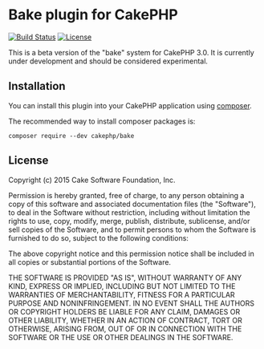 # Bake plugin for CakePHP

[![Build Status](https://api.travis-ci.org/cakephp/bake.png)](https://travis-ci.org/cakephp/bake)
[![License](https://poser.pugx.org/cakephp/bake/license.svg)](https://packagist.org/packages/cakephp/bake)

This is a beta version of the "bake" system for CakePHP 3.0. It is currently under
development and should be considered experimental.

## Installation

You can install this plugin into your CakePHP application using [composer](http://getcomposer.org).

The recommended way to install composer packages is:

```
composer require --dev cakephp/bake
```


## License

Copyright (c) 2015 Cake Software Foundation, Inc.

Permission is hereby granted, free of charge, to any person obtaining a copy
of this software and associated documentation files (the "Software"), to deal
in the Software without restriction, including without limitation the rights
to use, copy, modify, merge, publish, distribute, sublicense, and/or sell
copies of the Software, and to permit persons to whom the Software is
furnished to do so, subject to the following conditions:

The above copyright notice and this permission notice shall be included in
all copies or substantial portions of the Software.

THE SOFTWARE IS PROVIDED "AS IS", WITHOUT WARRANTY OF ANY KIND, EXPRESS OR
IMPLIED, INCLUDING BUT NOT LIMITED TO THE WARRANTIES OF MERCHANTABILITY,
FITNESS FOR A PARTICULAR PURPOSE AND NONINFRINGEMENT. IN NO EVENT SHALL THE
AUTHORS OR COPYRIGHT HOLDERS BE LIABLE FOR ANY CLAIM, DAMAGES OR OTHER
LIABILITY, WHETHER IN AN ACTION OF CONTRACT, TORT OR OTHERWISE, ARISING FROM,
OUT OF OR IN CONNECTION WITH THE SOFTWARE OR THE USE OR OTHER DEALINGS IN
THE SOFTWARE.
